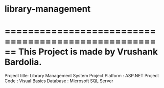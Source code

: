 # library-management
======================================================
This Project is made by Vrushank Bardolia. 
======================================================

Project title: Library Management System
Project Platform : ASP.NET
Project Code : Visual Basics
Database : Microsoft SQL Server
